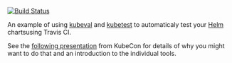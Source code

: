 
[![Build Status](https://travis-ci.org/garethr/helm-travis-testing-example.svg?branch=master)](https://travis-ci.org/garethr/helm-travis-testing-example)

An example of using [kubeval](https://github.com/garethr/kubeval) and [kubetest](https://github.com/garethr/kubetest) to automaticaly test your [Helm](https://github.com/kubernetes/helm) chartsusing Travis CI.

See the [following presentation](https://speakerdeck.com/garethr/developer-tooling-for-kubernetes-configurations) from KubeCon for details of why you might want to do that and an introduction to the individual tools.
